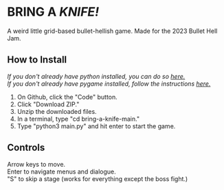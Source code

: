 # BRING A *KNIFE!*
A weird little grid-based bullet-hellish game. Made for the 2023 Bullet Hell Jam.
  
## How to Install
*If you don't already have python installed, you can do so [here.](https://www.python.org/downloads/)*  
*If you don't already have pygame installed, follow the instructions [here.](https://www.pygame.org/wiki/GettingStarted)*  
  
1. On Github, click the "Code" button.  
2. Click "Download ZIP."  
3. Unzip the downloaded files.  
4. In a terminal, type "cd bring-a-knife-main."  
5. Type "python3 main.py" and hit enter to start the game.  
  
## Controls  
Arrow keys to move.  
Enter to navigate menus and dialogue.  
"S" to skip a stage (works for everything except the boss fight.)
